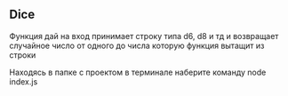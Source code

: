 ## Dice


Функция дай на вход принимает строку типа d6, d8 и тд и возвращает случайное число от одного до числа которую функция вытащит из строки

Находясь в папке с проектом в терминале наберите команду node index.js